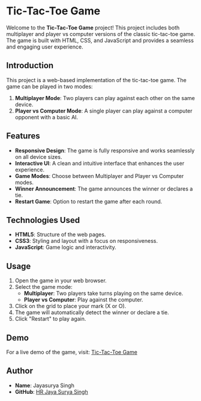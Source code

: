 # **Tic-Tac-Toe Game**

Welcome to the **Tic-Tac-Toe Game** project! This project includes both multiplayer and player vs computer versions of the classic tic-tac-toe game. The game is built with HTML, CSS, and JavaScript and provides a seamless and engaging user experience.

## **Introduction**
This project is a web-based implementation of the tic-tac-toe game. The game can be played in two modes:
1. **Multiplayer Mode**: Two players can play against each other on the same device.
2. **Player vs Computer Mode**: A single player can play against a computer opponent with a basic AI.

## **Features**
- **Responsive Design**: The game is fully responsive and works seamlessly on all device sizes.
- **Interactive UI**: A clean and intuitive interface that enhances the user experience.
- **Game Modes**: Choose between Multiplayer and Player vs Computer modes.
- **Winner Announcement**: The game announces the winner or declares a tie.
- **Restart Game**: Option to restart the game after each round.

## **Technologies Used**
- **HTML5**: Structure of the web pages.
- **CSS3**: Styling and layout with a focus on responsiveness.
- **JavaScript**: Game logic and interactivity.

## **Usage**
1. Open the game in your web browser.
2. Select the game mode:
   - **Multiplayer**: Two players take turns playing on the same device.
   - **Player vs Computer**: Play against the computer.
3. Click on the grid to place your mark (X or O).
4. The game will automatically detect the winner or declare a tie.
5. Click "Restart" to play again.

## **Demo**
For a live demo of the game, visit: [Tic-Tac-Toe Game](https://hrjayasuryasingh9.github.io/SCT_WD_3/Task-3/index.html)

## **Author**
- **Name**: Jayasurya Singh
- **GitHub**: [HR Jaya Surya Singh](https://github.com/hrjayasuryasingh9)


